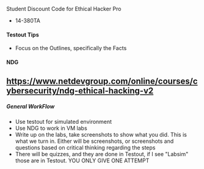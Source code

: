 Student Discount Code for Ethical Hacker Pro
- 14-380TA


#### Testout Tips
- Focus on the Outlines, specifically the Facts 

#### NDG
https://www.netdevgroup.com/online/courses/cybersecurity/ndg-ethical-hacking-v2
- 

##### General WorkFlow
- Use testout for simulated environment
- Use NDG to work in VM labs
- Write up on the labs, take screenshots to show what you did. This is what we turn in. Either will be screenshots, or screenshots and questions based on critical thinking regarding the steps
- There will be quizzes, and they are done in Testout, if I see "Labsim" those are in Testout. YOU ONLY GIVE ONE ATTEMPT
